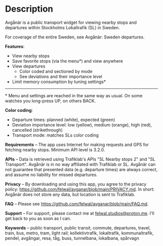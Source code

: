 # Description

Avgånär is a public transport widget for viewing nearby stops and departures within Stockholms Lokaltrafik (SL) in Sweden.

For coverage of the entire Sweden, see Avgånär: Sweden departures.

**Features**:

- View nearby stops
- Save favorite stops (via the menu*) and view anywhere
- View departures
  - Color coded and sectioned by mode
  - See deviations and their importance level
- Limit memory consumption by tuning settings*

***

\* Menu and settings are reached in the same way as usual. On some watches you long-press UP, on others BACK.

**Color coding**:

- Departure times: planned (white), expected (green)
- Deviation importance level: low (yellow), medium (orange), high (red), cancelled (strikethrough)
- Transport mode: matches SLs color coding

**Requirements** – The app uses Internet for making requests and GPS for fetching nearby stops. Minimum API level is 3.2.0.

**APIs** – Data is retrieved using Trafiklab's APIs "SL Nearby stops 2" and "SL Transport". Avgånär is in no way affiliated with Trafiklab or SL. Avgånär can not guarantee that presented data (e.g. departure times) are always correct, and assume no liability for missed departures.

**Privacy** – By downloading and using this app, you agree to the privacy policy: https://github.com/felwal/avganar/blob/main/PRIVACY.md. In short: Avgånär does not store any data, but location is sent to Trafiklab.

**FAQ** – Please see https://github.com/felwal/avganar/blob/main/FAQ.md.

**Support** – For support, please contact me at felwal.studios@proton.me. I'll get back to you as soon as I can.

**Keywords** – public transport, public transit, commute, departures, travel, train, bus, metro, tram, light rail; kollektivtrafik, lokaltrafik, kommunaltrafik, pendel, avgångar, resa, tåg, buss, tunnelbana, lokalbana, spårvagn
